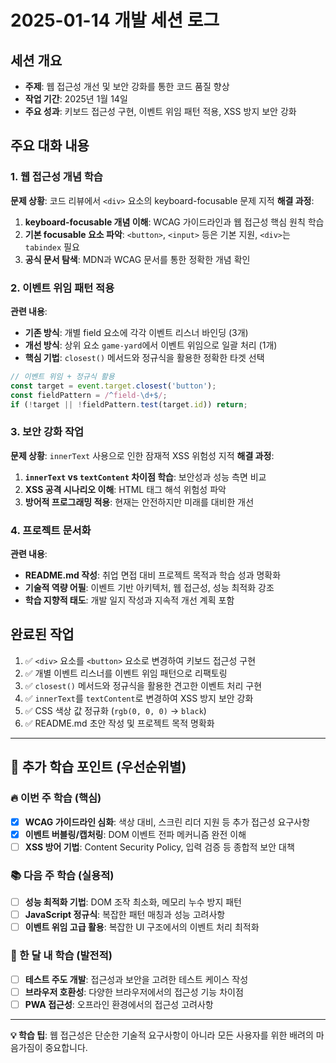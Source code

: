 # 2025-01-14 개발 세션 로그

## 세션 개요

- **주제**: 웹 접근성 개선 및 보안 강화를 통한 코드 품질 향상
- **작업 기간**: 2025년 1월 14일
- **주요 성과**: 키보드 접근성 구현, 이벤트 위임 패턴 적용, XSS 방지 보안 강화

## 주요 대화 내용

### 1. 웹 접근성 개념 학습

**문제 상황**: 코드 리뷰에서 `<div>` 요소의 keyboard-focusable 문제 지적
**해결 과정**:

1. **keyboard-focusable 개념 이해**: WCAG 가이드라인과 웹 접근성 핵심 원칙 학습
2. **기본 focusable 요소 파악**: `<button>`, `<input>` 등은 기본 지원, `<div>`는 `tabindex` 필요
3. **공식 문서 탐색**: MDN과 WCAG 문서를 통한 정확한 개념 확인

### 2. 이벤트 위임 패턴 적용

**관련 내용**:

- **기존 방식**: 개별 field 요소에 각각 이벤트 리스너 바인딩 (3개)
- **개선 방식**: 상위 요소 `game-yard`에서 이벤트 위임으로 일괄 처리 (1개)
- **핵심 기법**: `closest()` 메서드와 정규식을 활용한 정확한 타겟 선택

```javascript
// 이벤트 위임 + 정규식 활용
const target = event.target.closest('button');
const fieldPattern = /^field-\d+$/;
if (!target || !fieldPattern.test(target.id)) return;
```

### 3. 보안 강화 작업

**문제 상황**: `innerText` 사용으로 인한 잠재적 XSS 위험성 지적
**해결 과정**:

1. **`innerText` vs `textContent` 차이점 학습**: 보안성과 성능 측면 비교
2. **XSS 공격 시나리오 이해**: HTML 태그 해석 위험성 파악
3. **방어적 프로그래밍 적용**: 현재는 안전하지만 미래를 대비한 개선

### 4. 프로젝트 문서화

**관련 내용**:

- **README.md 작성**: 취업 면접 대비 프로젝트 목적과 학습 성과 명확화
- **기술적 역량 어필**: 이벤트 기반 아키텍처, 웹 접근성, 성능 최적화 강조
- **학습 지향적 태도**: 개발 일지 작성과 지속적 개선 계획 포함

## 완료된 작업

1. ✅ `<div>` 요소를 `<button>` 요소로 변경하여 키보드 접근성 구현
2. ✅ 개별 이벤트 리스너를 이벤트 위임 패턴으로 리팩토링
3. ✅ `closest()` 메서드와 정규식을 활용한 견고한 이벤트 처리 구현
4. ✅ `innerText`를 `textContent`로 변경하여 XSS 방지 보안 강화
5. ✅ CSS 색상 값 정규화 (`rgb(0, 0, 0)` → `black`)
6. ✅ README.md 초안 작성 및 프로젝트 목적 명확화

---

## 🧠 추가 학습 포인트 (우선순위별)

### 🔥 이번 주 학습 (핵심)

- [x] **WCAG 가이드라인 심화**: 색상 대비, 스크린 리더 지원 등 추가 접근성 요구사항
- [x] **이벤트 버블링/캡처링**: DOM 이벤트 전파 메커니즘 완전 이해
- [ ] **XSS 방어 기법**: Content Security Policy, 입력 검증 등 종합적 보안 대책

### 📚 다음 주 학습 (실용적)

- [ ] **성능 최적화 기법**: DOM 조작 최소화, 메모리 누수 방지 패턴
- [ ] **JavaScript 정규식**: 복잡한 패턴 매칭과 성능 고려사항
- [ ] **이벤트 위임 고급 활용**: 복잡한 UI 구조에서의 이벤트 처리 최적화

### 🎯 한 달 내 학습 (발전적)

- [ ] **테스트 주도 개발**: 접근성과 보안을 고려한 테스트 케이스 작성
- [ ] **브라우저 호환성**: 다양한 브라우저에서의 접근성 기능 차이점
- [ ] **PWA 접근성**: 오프라인 환경에서의 접근성 고려사항

---

**💡 학습 팁**: 웹 접근성은 단순한 기술적 요구사항이 아니라 모든 사용자를 위한 배려의 마음가짐이 중요합니다.
